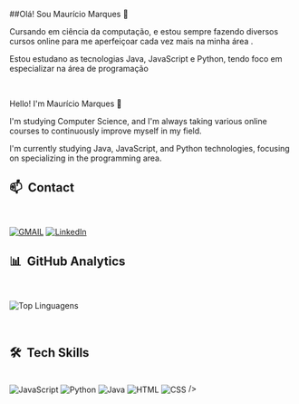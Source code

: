 ##Olá! Sou Maurício Marques 🤙

Cursando em ciência da computação, e estou sempre fazendo diversos cursos online para me aperfeiçoar cada vez mais na minha área . 

Estou estudano as tecnologias Java, JavaScript e Python, tendo foco em especializar na área de programação

<br /> 

Hello! I'm Maurício Marques 🤙

I'm studying Computer Science, and I'm always taking various online courses to continuously improve myself in my field.

I'm currently studying Java, JavaScript, and Python technologies, focusing on specializing in the programming area.



## 📫 &nbsp;Contact

<br /> 

[![GMAIL](https://img.shields.io/badge/Gmail-D14836?style=for-the-badge&logo=gmail&logoColor=white)](<mailto:mauricio.marques.99@gmail.com>) [![LinkedIn](https://img.shields.io/badge/LinkedIn-0077B5?style=for-the-badge&logo=linkedin&logoColor=white)](https://www.linkedin.com/in/mauricio-marques-9861a81b6/) 
<br /> 

## 📊  &nbsp;GitHub Analytics

<br /> 

![Top Linguagens](https://github-readme-stats.vercel.app/api/top-langs/?username=Mamorulop&layout=compact&theme=cobalt)

<br /> 

## 🛠️ &nbsp;Tech Skills

<div style="display: inline_blocj"><br/>
    <img align="center" alt="JavaScript" src="https://img.shields.io/badge/JavaScript-F7DF1E?style=for-the-badge&logo=javascript&logoColor=black" />
    <img align="center" alt="Python" src="https://img.shields.io/badge/python-3670A0?style=for-the-badge&logo=python&logoColor=ffdd54"/>
    <img align="center" alt="Java" src="https://img.shields.io/badge/Java-ED8B00?style=for-the-badge&logo=openjdk&logoColor=white" />
    <img align="center" alt="HTML" src="https://shields.io/badge/HTML-★★★★★-f06529?logo=html5&logoColor=white&labelColor=f06529" />
    <img align="center" alt="CSS" src="https://img.shields.io/badge/CSS-239120?&style=for-the-badge&logo=css3&logoColor=white" />
 />
</div>
